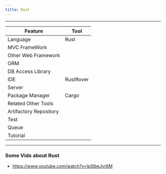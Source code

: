 ```yaml
---
title: Rust
---
```


----
| Feature                | Tool      |
|------------------------|-----------|
| Language               | Rust      |
| MVC FrameWork          |           |
| Other Web Framework    |           |
| ORM                    |           |
| DB Access Library      |           |
| IDE                    | RustRover |
| Server                 |           |
| Package Manager        | Cargo     |
| Related Other Tools    |           |
| Artifactory Repository |           |
| Test                   |           |
| Queue                  |           |
| Tutorial               |           |

----
### Some Vids about Rust

- https://www.youtube.com/watch?v=lpSlbeJyr6M 